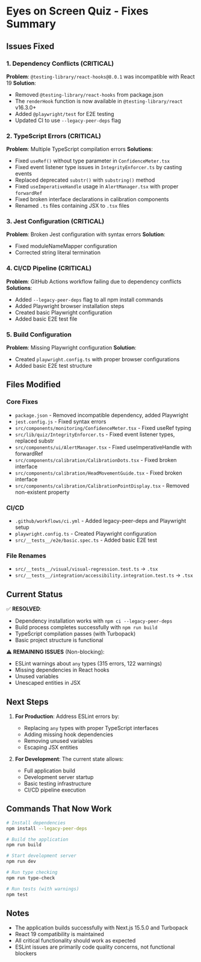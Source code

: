 # Eyes on Screen Quiz - Fixes Summary

## Issues Fixed

### 1. Dependency Conflicts (CRITICAL)
**Problem**: `@testing-library/react-hooks@8.0.1` was incompatible with React 19
**Solution**: 
- Removed `@testing-library/react-hooks` from package.json
- The `renderHook` function is now available in `@testing-library/react` v16.3.0+
- Added `@playwright/test` for E2E testing
- Updated CI to use `--legacy-peer-deps` flag

### 2. TypeScript Errors (CRITICAL)
**Problem**: Multiple TypeScript compilation errors
**Solutions**:
- Fixed `useRef()` without type parameter in `ConfidenceMeter.tsx`
- Fixed event listener type issues in `IntegrityEnforcer.ts` by casting events
- Replaced deprecated `substr()` with `substring()` method
- Fixed `useImperativeHandle` usage in `AlertManager.tsx` with proper `forwardRef`
- Fixed broken interface declarations in calibration components
- Renamed `.ts` files containing JSX to `.tsx` files

### 3. Jest Configuration (CRITICAL)
**Problem**: Broken Jest configuration with syntax errors
**Solution**: 
- Fixed moduleNameMapper configuration
- Corrected string literal termination

### 4. CI/CD Pipeline (CRITICAL)
**Problem**: GitHub Actions workflow failing due to dependency conflicts
**Solutions**:
- Added `--legacy-peer-deps` flag to all npm install commands
- Added Playwright browser installation steps
- Created basic Playwright configuration
- Added basic E2E test file

### 5. Build Configuration
**Problem**: Missing Playwright configuration
**Solution**:
- Created `playwright.config.ts` with proper browser configurations
- Added basic E2E test structure

## Files Modified

### Core Fixes
- `package.json` - Removed incompatible dependency, added Playwright
- `jest.config.js` - Fixed syntax errors
- `src/components/monitoring/ConfidenceMeter.tsx` - Fixed useRef typing
- `src/lib/quiz/IntegrityEnforcer.ts` - Fixed event listener types, replaced substr
- `src/components/ui/AlertManager.tsx` - Fixed useImperativeHandle with forwardRef
- `src/components/calibration/CalibrationDots.tsx` - Fixed broken interface
- `src/components/calibration/HeadMovementGuide.tsx` - Fixed broken interface
- `src/components/calibration/CalibrationPointDisplay.tsx` - Removed non-existent property

### CI/CD
- `.github/workflows/ci.yml` - Added legacy-peer-deps and Playwright setup
- `playwright.config.ts` - Created Playwright configuration
- `src/__tests__/e2e/basic.spec.ts` - Added basic E2E test

### File Renames
- `src/__tests__/visual/visual-regression.test.ts` → `.tsx`
- `src/__tests__/integration/accessibility.integration.test.ts` → `.tsx`

## Current Status

✅ **RESOLVED**: 
- Dependency installation works with `npm ci --legacy-peer-deps`
- Build process completes successfully with `npm run build`
- TypeScript compilation passes (with Turbopack)
- Basic project structure is functional

⚠️ **REMAINING ISSUES** (Non-blocking):
- ESLint warnings about `any` types (315 errors, 122 warnings)
- Missing dependencies in React hooks
- Unused variables
- Unescaped entities in JSX

## Next Steps

1. **For Production**: Address ESLint errors by:
   - Replacing `any` types with proper TypeScript interfaces
   - Adding missing hook dependencies
   - Removing unused variables
   - Escaping JSX entities

2. **For Development**: The current state allows:
   - Full application build
   - Development server startup
   - Basic testing infrastructure
   - CI/CD pipeline execution

## Commands That Now Work

```bash
# Install dependencies
npm install --legacy-peer-deps

# Build the application
npm run build

# Start development server
npm run dev

# Run type checking
npm run type-check

# Run tests (with warnings)
npm test
```

## Notes

- The application builds successfully with Next.js 15.5.0 and Turbopack
- React 19 compatibility is maintained
- All critical functionality should work as expected
- ESLint issues are primarily code quality concerns, not functional blockers